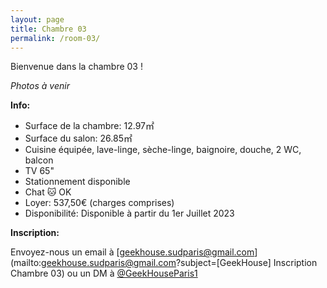 ```yaml
---
layout: page
title: Chambre 03
permalink: /room-03/
---
```

Bienvenue dans la chambre 03 !

*Photos à venir*

**Info:**

* Surface de la chambre: 12.97&#13217;
* Surface du salon: 26.85&#13217;
* Cuisine équipée, lave-linge, sèche-linge, baignoire, douche, 2 WC, balcon
* TV 65"
* Stationnement disponible
* Chat 🐱 OK
* Loyer: 537,50&#8364; (charges comprises)
* Disponibilité: Disponible à partir du 1er Juillet 2023

**Inscription:**

Envoyez-nous un email à [geekhouse.sudparis@gmail.com](mailto:geekhouse.sudparis@gmail.com?subject=[GeekHouse] Inscription Chambre 03) ou un DM à [@GeekHouseParis1](https://twitter.com/GeekHouseParis1)
